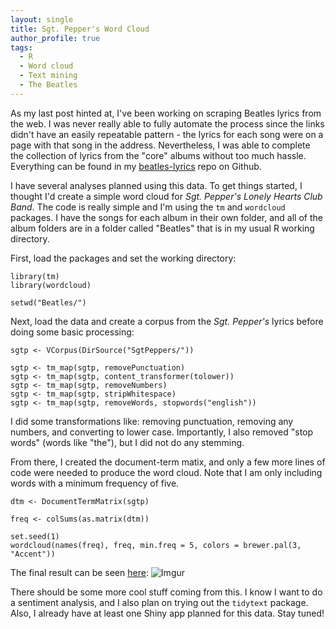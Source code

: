```yaml
---
layout: single
title: Sgt. Pepper's Word Cloud
author_profile: true
tags: 
  - R
  - Word cloud
  - Text mining
  - The Beatles
---
```


As my last post hinted at, I've been working on scraping Beatles lyrics from the web.  I was never really able to fully automate the process since the links didn't have an easily repeatable pattern - the lyrics for each song were on a page with that song in the address.  Nevertheless, I was able to complete the collection of lyrics from the "core" albums without too much hassle.  Everything can be found in my [beatles-lyrics](https://github.com/tylerlewiscook/beatles-lyrics) repo on Github.

I have several analyses planned using this data.  To get things started, I thought I'd create a simple word cloud for *Sgt. Pepper's Lonely Hearts Club Band*.  The code is really simple and I'm using the `tm` and `wordcloud` packages.  I have the songs for each album in their own folder, and all of the album folders are in a folder called "Beatles" that is in my usual R working directory.

First, load the packages and set the working directory:
```{r}
library(tm)
library(wordcloud)

setwd("Beatles/")
```
Next, load the data and create a corpus from the *Sgt. Pepper's* lyrics before doing some basic processing:
```{r}
sgtp <- VCorpus(DirSource("SgtPeppers/"))

sgtp <- tm_map(sgtp, removePunctuation)
sgtp <- tm_map(sgtp, content_transformer(tolower))
sgtp <- tm_map(sgtp, removeNumbers)
sgtp <- tm_map(sgtp, stripWhitespace)
sgtp <- tm_map(sgtp, removeWords, stopwords("english")) 
```
I did some transformations like: removing punctuation, removing any numbers, and converting to lower case.  Importantly, I also removed "stop words" (words like "the"), but I did not do any stemming.

From there, I created the document-term matix, and only a few more lines of code were needed to produce the word cloud.  Note that I am only including words with a minimum frequency of five.
```{r}
dtm <- DocumentTermMatrix(sgtp)

freq <- colSums(as.matrix(dtm))

set.seed(1)
wordcloud(names(freq), freq, min.freq = 5, colors = brewer.pal(3, "Accent"))
```
The final result can be seen [here](https://i.imgur.com/oVXNNpZ.png):
![Imgur](https://i.imgur.com/oVXNNpZ.png)

There should be some more cool stuff coming from this. I know I want to do a sentiment analysis, and I also plan on trying out the `tidytext` package.  Also, I already have at least one Shiny app planned for this data.  Stay tuned!
